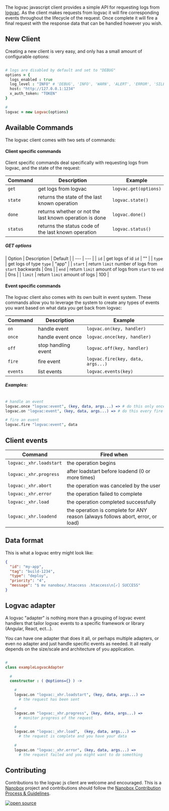 The logvac javascript client provides a simple API for requesting logs from [logvac](https://github.com/nanopack/logvac). As the client makes requests from logvac it will fire corresponding events throughout the lifecycle of the request. Once complete it will fire a final request with the response data that can be handled however you wish.

## New Client

Creating a new client is very easy, and only has a small amount of configurable options:

```coffeescript

# logs are disabled by default and set to "DEBUG"
options = {
  logs_enabled : true
  log_level : "INFO" # 'DEBUG', 'INFO', 'WARN', 'ALERT', 'ERROR', 'SILENT'
  host: "http://127.0.0.1:1234"
  x_auth_token: "TOKEN"
}

#
logvac = new Logvac(options)
```

## Available Commands

The logvac client comes with two sets of commands:

#### Client specific commands

Client specific commands deal specifically with requesting logs from logvac, and the state of the request:

| Command | Description | Example |
| --- | --- | --- |
| `get` | get logs from logvac | `logvac.get(options)` |
| `state` | returns the state of the last known operation | `logvac.state()` |
| `done` | returns whether or not the last known operation is done | `logvac.done()` |
| `status` | returns the status code of the last known operation | `logvac.status()` |

##### GET options
| Option | Description | Default |
| --- | --- |
| `id` | get logs of id `id` | "" |
| `type` | get logs of type `type` | "app" |
| `start` | return `limit` number of logs from `start` backwards | 0ns |
| `end` | return `limit` amount of logs from `start` to `end` | 0ns |
| `limit` | return `limit` amount of logs | 100 |

#### Event specific commands

The logvac client also comes with its own built in event system. These commands allow you to leverage the system to create any types of events you want based on what data you get back from logvac:

| Command | Description | Example |
| --- | --- | --- |
| `on` | handle event | `logvac.on(key, handler)` |
| `once` | handle event once | `logvac.once(key, handler)` |
| `off` | stop handling event | `logvac.off(key, handler)` |
| `fire` | fire event | `logvac.fire(key, data, args...)` |
| `events` | list events | `logvac.events(key)` |

##### Examples:

```coffeescript

# handle an event
logvac.once "logvac:event", (key, data, args...) => # do this only once
logvac.on "logvac:event", (key, data, args...) => # do this every fire

# fire an event
logvac.fire "logvac:event", data
```

## Client events

| Command | Fired when |
| --- | --- |
| `logvac:_xhr.loadstart` | the operation begins |
| `logvac:_xhr.progress` | after loadstart before loadend (0 or more times) |
| `logvac:_xhr.abort` | the operation was canceled by the user |
| `logvac:_xhr.error` | the operation failed to complete |
| `logvac:_xhr.load` | the operation completed successfully |
| `logvac:_xhr.loadend` | the operation is complete for ANY reason (always follows abort, error, or load) |

## Data format

This is what a logvac entry might look like:

```JSON
{
  "id": "my-app",
  "tag": "build-1234",
  "type": "deploy",
  "priority": "4",
  "message": "$ mv nanobox/.htaccess .htaccess\n[✓] SUCCESS"
}
```


## Logvac adapter

A logvac "adapter" is nothing more than a grouping of logvac event handlers that tailor logvac events to a specific framework or library (Angular, React, ect...).

You can have one adapter that does it all, or perhaps multiple adapters, or even no adapter and just handle specific events as needed. It all really depends on the size/scale and architecture of you application.

```coffeescript

#
class exampleLogvacAdapter

  #
  constructor : ( @options={} ) ->

    #
    logvac.on "logvac:_xhr.loadstart", (key, data, args...) =>
      # the request has been sent

    #
    logvac.on "logvac:_xhr.progress", (key, data, args...) =>
      # monitor progress of the request

    #
    logvac.on "logvac:_xhr.load",  (key, data, args...) =>
      # the request is complete and you have your data

    #
    logvac.on "logvac:_xhr.error", (key, data, args...) =>
      # the request failed and you might want to do something
```

## Contributing

Contributions to the logvac js client are welcome and encouraged. This is a [Nanobox](https://nanobox.io) project and contributions should follow the [Nanobox Contribution Process & Guidelines](https://docs.nanobox.io/contributing/).

[![open source](http://nano-assets.gopagoda.io/open-src/nanobox-open-src.png)](http://nanobox.io/open-source)
